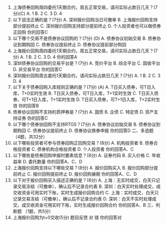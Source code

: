 1. 上海债券回购周四委托1天期合约，周五正常交易，请问实际占款日几天？(7分)(C)
 A. 1
 B. 2
 C. 3
 D. 4
1. 以下说法正确的是？(7分)
 A. 深圳报价回购当日可撤单
 B. 上海报价回购支持部分提前终止
 C. 深圳报价回购支持部分提前终止
 D. 个人投资者也可以做债券正回购
你的回答C 
1. 以下哪个交易不是债券协议回购的？(7分) (D)
 A. 债券协议初始交易
 B. 债券协议到期购回
 C. 债券协议提前终止
 D. 债券协议提前部分购回
1. 上海报价回购周四委托1天期合约，周五正常交易，请问实际占款日几天？(7分)
 A. 1
 B. 2
 C. 3
 D. 4
你的回答A 
1. 深圳债券协议回购的交易平台是？(7分)
 A. 竞价平台
 B. 综合平台
 C. 固收平台
 D. 非交易平台
你的回答C 
1. 深圳报价回购周五委托1天期合约，请问实际占款日几天？(7分) 
 A. 1
 B. 2
 C. 3
 D. 4
1. 以下关于债券回购入库规则正确的是？(7分) (A)
 A. T日买入债券，可T日入库，T+0实时生效
 B. T日买入债券，可T日入库，T+1实时生效
 C. T日买入债券，可T+1日入库，T+1实时生效
 D. T日买入债券，可T+1日入库，T+2实时生效
你的回答B 
1. 债券协议回购不支持的质押券是？(7分)
 A. 国债
 B. 企债
 C. 特定债
 D. 资产支持证券
你的回答C 
1. 以下哪个债券协回购不支持RTGS？(7分)
 A. 债券协议初始交易
 B. 债券协议到期购回
 C. 债券协议提前终止
 D. 债券协议换券申报
你的回答D 
二、多选题 （4题，共32分）
1.  以下哪些投资者可参与债券回购正回购交易？(8分)
 A. 机构投资者
 B. 债券合格投资者
 C. 债券机构合格投资者
 D. 个人投资者
你的回答A、C 
1.  以下哪些是债券回购申报时要素信息？(8分)
 A. 证券代码
 B. 买入价格
 C. 年收益率
 D. 委托数量
你的回答A、C、D 
1.  上海报价回购支持以下哪些交易？(8分)
 A. 报价回购买入
 B. 报价回购部分提前终止
 C. 报价回购提前终止
 D. 报价回购展期
你的回答A、C、D 
1.  以下对于报价回购买入描述正确的是？(8分)
 A. 上海：无实时成交，白天只记录交易冻结（可撤单），确认后不记录合约表
 B. 深圳：白天实时处理成交，成交收资金可用实时下账，实时生成报价回购合约
 C. 上海：实时成交，白天只记录交易冻结（可撤单），确认后不记录合约表
 D. 深圳：白天不实时处理成交，成交收资金可用实时下账，实时生成报价回购合约
你的回答A、B 
三、判断题 （1题，共5分）
1.  上海报价回购为t+0交收(5分)
 题目反馈
 对
 错
你的回答对 